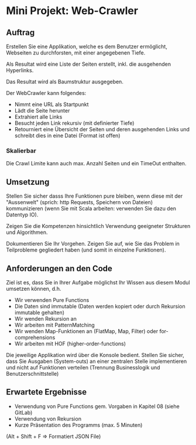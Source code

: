 # Mini Projekt: Web-Crawler

## Auftrag

Erstellen Sie eine Applikation, welche es dem Benutzer ermöglicht, Webseiten zu durchforsten, mit einer angegebenen Tiefe.

Als Resultat wird eine Liste der Seiten erstellt, inkl. die ausgehenden Hyperlinks.

Das Resultat wird als Baumstruktur ausgegeben.

Der WebCrawler kann folgendes:

- Nimmt eine URL als Startpunkt
- Lädt die Seite herunter
- Extrahiert alle Links
- Besucht jeden Link rekursiv (mit definierter Tiefe)
- Retourniert eine Übersicht der Seiten und deren ausgehenden Links und schreibt dies in eine Datei (Format ist offen)

### Skalierbar 

Die Crawl Limite kann auch max. Anzahl Seiten und ein TimeOut enthalten.

## Umsetzung

Stellen Sie sicher dasss Ihre Funktionen pure bleiben, wenn diese mit der "Aussenwelt" (sprich: http Requests, Speichern von Dateien) kommunizieren (wenn Sie mit Scala arbeiten: verwenden Sie dazu den Datentyp IO).

Zeigen Sie die Kompetenzen hinsichtlich Verwendung geeigneter Strukturen und Algorithmen.

Dokumentieren Sie Ihr Vorgehen. Zeigen Sie auf, wie Sie das Problem in Teilprobleme gegliedert haben (und somit in einzelne Funktionen).

## Anforderungen an den Code

Ziel ist es, dass Sie in Ihrer Aufgabe möglichst Ihr Wissen aus diesem Modul umsetzen können, d.h.

- Wir verwenden Pure Functions
- Die Daten sind immutable (Daten werden kopiert oder durch Rekursion immutable gehalten)
- Wir wenden Rekursion an
- Wir arbeiten mit PatternMatching
- Wir wenden Map-Funktionen an (FlatMap, Map, Filter) oder for-comprehensions
- Wir arbeiten mit HOF (higher-order-functions)

Die jeweilige Applikation wird über die Konsole bedient. Stellen Sie sicher, dass Sie Ausgaben (System-outs) an einer zentralen Stelle implementieren und nicht auf Funktionen verteilen (Trennung Businesslogik und Benutzerschnittstelle)

## Erwartete Ergebnisse

- Verwendung von Pure Functions gem. Vorgaben in Kapitel 08 (siehe GitLab)
- Verwendung von Rekursion
- Kurze Präsentation des Programms (max. 5 Minuten)

(Alt + Shift + F => Formatiert JSON File)